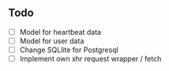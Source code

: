 ## Todo

- [ ] Model for heartbeat data
- [ ] Model for user data
- [ ] Change SQLlite for Postgresql
- [ ] Implement own xhr request wrapper / fetch

